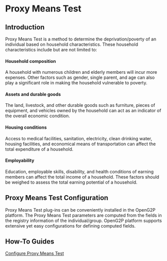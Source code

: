 # Proxy Means Test

## Introduction

Proxy Means Test is a method to determine the deprivation/poverty of an individual based on household characteristics. These household characteristics include but are not limited to:

#### Household composition

A household with numerous children and elderly members will incur more expenses. Other factors such as gender, single parent, and age can also play a significant role in making the household vulnerable to poverty.

#### Assets and durable goods

The land, livestock, and other durable goods such as furniture, pieces of equipment, and vehicles owned by the household can act as an indicator of the overall economic condition.

#### Housing conditions

Access to medical facilities, sanitation, electricity, clean drinking water, housing facilities, and economical means of transportation can affect the total expenditure of a household.

#### Employability

Education, employable skills, disability, and health conditions of earning members can affect the total income of a household. These factors should be weighed to assess the total earning potential of a household.

## Proxy Means Test Configuration

Proxy Means Test plug-ins can be conveniently installed in the OpenG2P platform. The Proxy Means Test parameters are computed from the fields in the registry information of the individual/group. OpenG2P platform supports extensive yet easy configurations for defining computed fields.&#x20;

## How-To Guides

[Configure Proxy Means Test](../guides/user-guides/configure-proxy-mean-test.md)



####
